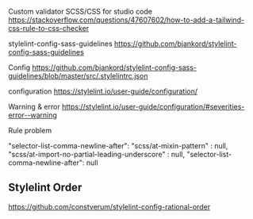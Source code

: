 
Custom validator SCSS/CSS for studio code
https://stackoverflow.com/questions/47607602/how-to-add-a-tailwind-css-rule-to-css-checker


stylelint-config-sass-guidelines
https://github.com/bjankord/stylelint-config-sass-guidelines

Config
https://github.com/bjankord/stylelint-config-sass-guidelines/blob/master/src/.stylelintrc.json

configuration 
https://stylelint.io/user-guide/configuration/

Warning & error
https://stylelint.io/user-guide/configuration/#severities-error--warning

Rule problem

"selector-list-comma-newline-after":
"scss/at-mixin-pattern" : null,
"scss/at-import-no-partial-leading-underscore" : null,
"selector-list-comma-newline-after": null

## Stylelint Order
https://github.com/constverum/stylelint-config-rational-order
